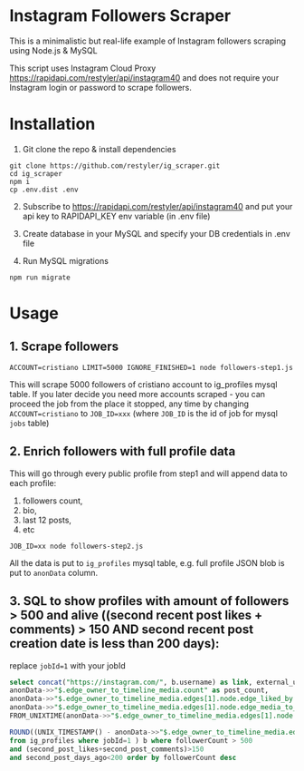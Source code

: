 # Instagram Followers Scraper

This is a minimalistic but real-life example of Instagram followers scraping using Node.js & MySQL

This script uses Instagram Cloud Proxy https://rapidapi.com/restyler/api/instagram40 and does not require your Instagram login or password to scrape followers.


# Installation

1. Git clone the repo & install dependencies

```
git clone https://github.com/restyler/ig_scraper.git
cd ig_scraper
npm i
cp .env.dist .env
```

2. Subscribe to https://rapidapi.com/restyler/api/instagram40 and put your api key to RAPIDAPI_KEY env variable (in .env file)

3. Create database in your MySQL and specify your DB credentials in .env file

4. Run MySQL migrations

```
npm run migrate
```


# Usage

## 1. Scrape followers
```
ACCOUNT=cristiano LIMIT=5000 IGNORE_FINISHED=1 node followers-step1.js
```
This will scrape 5000 followers of cristiano account to ig_profiles mysql table.
If you later decide you need more accounts scraped - you can proceed the job from the place it stopped, any time by changing `ACCOUNT=cristiano` to `JOB_ID=xxx` (where `JOB_ID` is the id of job for mysql `jobs` table)


## 2. Enrich followers with full profile data 
This will go through every public profile from step1 and will append data to each profile:
 1. followers count, 
 2. bio, 
 3. last 12 posts, 
 4. etc
```
JOB_ID=xx node followers-step2.js
```

All the data is put to `ig_profiles` mysql table, e.g. full profile JSON blob is put to `anonData` column.

## 3. SQL to show profiles with amount of followers > 500 and alive ((second recent post likes + comments) > 150 AND second recent post creation date is less than 200 days):
replace `jobId=1` with your jobId
```sql
select concat("https://instagram.com/", b.username) as link, external_url, isBusiness, followerCount, email, username, fullName, bio, post_count, second_post_likes, second_post_comments, second_post_days_ago from (select ig_profiles.*,anonData->"$.biography" as bio, anonData->>"$.external_url" as external_url, 
anonData->>"$.edge_owner_to_timeline_media.count" as post_count,  
anonData->>"$.edge_owner_to_timeline_media.edges[1].node.edge_liked_by.count" as second_post_likes,
anonData->>"$.edge_owner_to_timeline_media.edges[1].node.edge_media_to_comment.count" as second_post_comments,
FROM_UNIXTIME(anonData->>"$.edge_owner_to_timeline_media.edges[1].node.taken_at_timestamp") as second_post_time,

ROUND((UNIX_TIMESTAMP() - anonData->>"$.edge_owner_to_timeline_media.edges[1].node.taken_at_timestamp")/(60*60*24)) as second_post_days_ago
from ig_profiles where jobId=1 ) b where followerCount > 500
and (second_post_likes+second_post_comments)>150
and second_post_days_ago<200 order by followerCount desc
```


